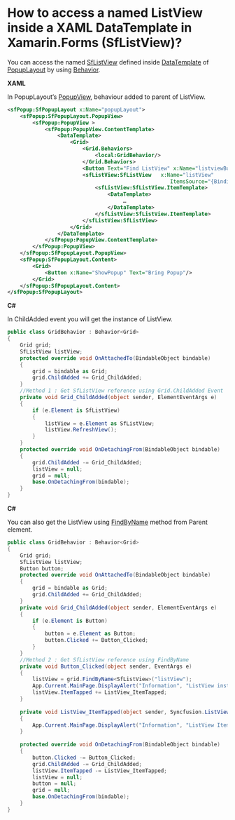 # How to access a named ListView inside a XAML DataTemplate in Xamarin.Forms (SfListView)?

You can access the named [SfListView](https://help.syncfusion.com/xamarin/listview/overview?) defined inside [DataTemplate](https://docs.microsoft.com/en-us/xamarin/xamarin-forms/app-fundamentals/templates/data-templates/) of [PopupLayout](https://help.syncfusion.com/xamarin/listview/overview?) by using [Behavior](https://docs.microsoft.com/en-us/xamarin/xamarin-forms/app-fundamentals/behaviors/creating).

**XAML**

In PopupLayout’s [PopupView](https://help.syncfusion.com/cr/xamarin/Syncfusion.SfPopupLayout.XForms~Syncfusion.XForms.PopupLayout.PopupView.html?), behaviour added to parent of ListView.

``` xml
<sfPopup:SfPopupLayout x:Name="popupLayout">
    <sfPopup:SfPopupLayout.PopupView>
        <sfPopup:PopupView >
            <sfPopup:PopupView.ContentTemplate>
                <DataTemplate>
                    <Grid>
                        <Grid.Behaviors>
                            <local:GridBehavior/>
                        </Grid.Behaviors>                            
                        <Button Text="Find ListView" x:Name="listviewButton" />
                        <sfListView:SfListView   x:Name="listView"  
                                                    ItemsSource="{Binding Items}" >
                            <sfListView:SfListView.ItemTemplate>
                                <DataTemplate>
                                     …
                                </DataTemplate>
                            </sfListView:SfListView.ItemTemplate>
                        </sfListView:SfListView>
                    </Grid>
                </DataTemplate>
            </sfPopup:PopupView.ContentTemplate>
        </sfPopup:PopupView>
    </sfPopup:SfPopupLayout.PopupView>
    <sfPopup:SfPopupLayout.Content>
        <Grid>
            <Button x:Name="ShowPopup" Text="Bring Popup"/>
        </Grid>
    </sfPopup:SfPopupLayout.Content>
</sfPopup:SfPopupLayout>
```
**C#**

In ChildAdded event you will get the instance of ListView.

``` c#
public class GridBehavior : Behavior<Grid>
{
    Grid grid;
    SfListView listView;
    protected override void OnAttachedTo(BindableObject bindable)
    {
        grid = bindable as Grid;
        grid.ChildAdded += Grid_ChildAdded;
    }
    //Method 1 : Get SfListView reference using Grid.ChildAdded Event
    private void Grid_ChildAdded(object sender, ElementEventArgs e)
    {
        if (e.Element is SfListView)
        {
            listView = e.Element as SfListView;
            listView.RefreshView();
        }
    }
    protected override void OnDetachingFrom(BindableObject bindable)
    {
        grid.ChildAdded -= Grid_ChildAdded;
        listView = null;
        grid = null;
        base.OnDetachingFrom(bindable);
    }
}
```
**C#**

You can also get the ListView using [FindByName](https://docs.microsoft.com/en-us/dotnet/api/xamarin.forms.element.findbyname?view=xamarin-forms) method from Parent element.
``` c#
public class GridBehavior : Behavior<Grid>
{
    Grid grid;
    SfListView listView;
    Button button;
    protected override void OnAttachedTo(BindableObject bindable)
    {
        grid = bindable as Grid;
        grid.ChildAdded += Grid_ChildAdded;
    }
    private void Grid_ChildAdded(object sender, ElementEventArgs e)
    {
        if (e.Element is Button)
        {
            button = e.Element as Button;
            button.Clicked += Button_Clicked;
        }
    }
    //Method 2 : Get SfListView reference using FindByName
    private void Button_Clicked(object sender, EventArgs e)
    {
        listView = grid.FindByName<SfListView>("listView");
        App.Current.MainPage.DisplayAlert("Information", "ListView instance obtained", "Ok");
        listView.ItemTapped += ListView_ItemTapped;
    }
 
    private void ListView_ItemTapped(object sender, Syncfusion.ListView.XForms.ItemTappedEventArgs e)
    {
        App.Current.MainPage.DisplayAlert("Information", "ListView ItemTapped", "Ok");
    }
 
    protected override void OnDetachingFrom(BindableObject bindable)
    {
        button.Clicked -= Button_Clicked;
        grid.ChildAdded -= Grid_ChildAdded;
        listView.ItemTapped -= ListView_ItemTapped;
        listView = null;
        button = null;
        grid = null;
        base.OnDetachingFrom(bindable);
    }
}
```
